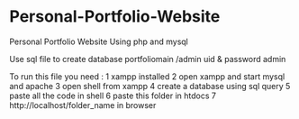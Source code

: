 # Personal-Portfolio-Website
Personal Portfolio Website Using php and mysql 

Use sql file to create database portfoliomain 
/admin uid & password admin 

To run this file you need :
1 xampp installed
2 open xampp and start mysql and apache
3 open shell from xampp 
4 create a database using sql query 
5 paste all the code in shell 
6 paste this folder in htdocs
7 http://localhost/folder_name in browser
